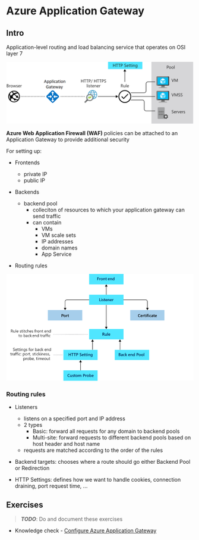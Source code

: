 # Azure Application Gateway  

## Intro  

Application-level routing and load balancing service that operates on 
OSI layer 7  

![alt text](../images/application_gateway.png "Application Gateway overview")  

**Azure Web Application Firewall (WAF)** policies can be attached to an 
Application Gateway to provide additional security  

For setting up:  

- Frontends  
  - private IP  
  - public IP  

- Backends  
  - backend pool  
    - colleciton of resources to which your application gateway can send traffic  
    - can contain  
      - VMs  
      - VM scale sets  
      - IP addresses  
      - domain names  
      - App Service  

- Routing rules  

![alt text](../images/app_gateway_logical_architecture.png "Application Gateway overview")  

### Routing rules  

- Listeners  
  - listens on a specified port and IP address  
  - 2 types  
    - Basic: forward all requests for any domain to backend pools  
    - Multi-site: forward requests to different backend pools based on host header and host name  
  - requests are matched according to the order of the rules  

- Backend targets: chooses where a route should go either Backend Pool or Redirection  

- HTTP Settings: defines how we want to handle cookies, connection draining, port request time, ...  

## Exercises  

> **_TODO_**: Do and document these exercises  

- Knowledge check - [ Configure Azure Application Gateway](https://docs.microsoft.com/en-us/learn/modules/configure-azure-application-gateway/5-knowledge-check)  

